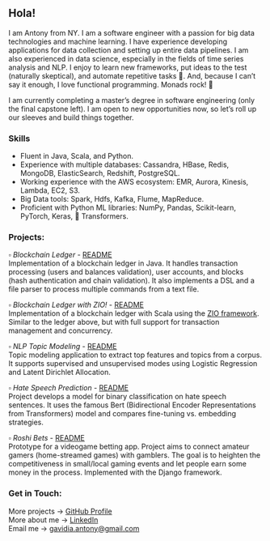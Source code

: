 ## Hola! 

I am Antony from NY. I am a software engineer with a passion for big data technologies and machine learning. I have experience developing applications for data collection and setting up entire data pipelines. I am also experienced in data science, especially in the fields of time series analysis and NLP. I enjoy to learn new frameworks, put ideas to the test (naturally skeptical), and automate repetitive tasks 🤖. And, because I can’t say it enough, I love functional programming. Monads rock! 🤘

I am currently completing a master’s degree in software engineering (only the final capstone left). I am open to new opportunities now, so let’s roll up our sleeves and build things together.  
  
### Skills

- Fluent in Java, Scala, and Python. 
- Experience with multiple databases: Cassandra, HBase, Redis, MongoDB, ElasticSearch, Redshift, PostgreSQL.
- Working experience with the AWS ecosystem: EMR, Aurora, Kinesis, Lambda, EC2, S3.  
- Big Data tools: Spark, Hdfs, Kafka, Flume, MapReduce.
- Proficient with Python ML libraries: NumPy, Pandas, Scikit-learn, PyTorch, Keras, 🤗 Transformers.
  
### Projects:

▫ *Blockchain Ledger* - [README](https://sites.google.com/view/antony-gavidia/home/blockchain)  
Implementation of a blockchain ledger in Java. It handles transaction processing (users and balances validation), user accounts, and blocks (hash authentication and chain validation). It also implements a DSL and a file parser to process multiple commands from a text file.  
  
▫ *Blockchain Ledger with ZIO!* - [README](https://github.com/PyAntony/zio-blockchain)  
Implementation of a blockchain ledger with Scala using the [ZIO framework](https://zio.dev/). Similar to the ledger above, but with full support for transaction management and concurrency.  
  
▫ *NLP Topic Modeling* - [README](https://github.com/PyAntony/nlp-topic-modeling)  
Topic modeling application to extract top features and topics from a corpus. It supports supervised and unsupervised modes using Logistic Regression and Latent Dirichlet Allocation.  
  
▫ *Hate Speech Prediction* - [README](https://github.com/PyAntony/hate-speech)  
Project develops a model for binary classification on hate speech sentences. It uses the famous Bert (Bidirectional Encoder Representations from Transformers) model and compares fine-tuning vs. embedding strategies.   
  
▫ *Roshi Bets* - [README](https://github.com/PyAntony/video-games-betting-app)  
Prototype for a videogame betting app. Project aims to connect amateur gamers (home-streamed games) with gamblers. The goal is to heighten the competitiveness in small/local gaming events and let people earn some money in the process. Implemented with the Django framework.  
  
### Get in Touch:

More projects &#8594; [GitHub Profile](https://github.com/PyAntony)  
More about me &#8594; [LinkedIn](https://www.linkedin.com/in/antony-gavidia-198060142)  
Email me &#8594; gavidia.antony@gmail.com  
